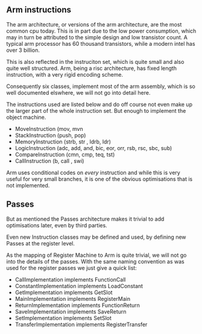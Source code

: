 ## Arm instructions

The arm architecture, or versions of the arm architecture, are the most common cpu today. This is in part due to the low power consumption, which may in turn be attributed to the simple design and low transistor count. A typical arm processor has 60 thousand transistors, while a modern intel has over 3 billion.

This is also reflected in the instruciton set, which is quite small and also quite well structured. Arm, being a risc architecture, has fixed length instruction, with a very rigid encoding scheme.

Consequently six classes, implement most of the arm assembly, which is so well documented elswhere, we will not go into detail here.

The instructions used are listed below and do off course not even make up the larger part of the whole instruction set. But enough to implement the object machine.

- MoveInstruction (mov, mvn
- StackInstruction (push, pop)
- MemoryInstruction (strb, str , ldrb, ldr)
- LogicInstruction (adc, add, and, bic, eor, orr, rsb, rsc, sbc, sub)
- CompareInstruction (cmn, cmp, teq, tst)
- CallInstruction (b, call , swi)

Arm uses conditional codes on *every* instruction and while this is very useful for very small branches, it is one of the obvious optimisations that is not implemented.

## Passes

But as mentioned the Passes architecture makes it trivial to add optimisations later, even by third parties.

Even new Instruction classes may be defined and used, by defining new Passes at the register level.

As the mapping of Register Machine to Arm is quite trivial, we will not go into the details of the passes. With the same naming convention as was used for the register passes we just give a quick list:

- CallImplementation implements FunctionCall
- ConstantImplementation implements LoadConstant
- GetImplementation implements GetSlot
- MainImplementation implements RegisterMain
- ReturnImplementation implements FunctionReturn
- SaveImplementation implements SaveReturn
- SetImplementation implements SetSlot
- TransferImplementation implements RegisterTransfer

